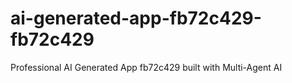 # ai-generated-app-fb72c429-fb72c429
Professional AI Generated App fb72c429 built with Multi-Agent AI
